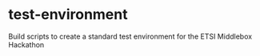 # test-environment
Build scripts to create a standard test environment for the ETSI Middlebox Hackathon

